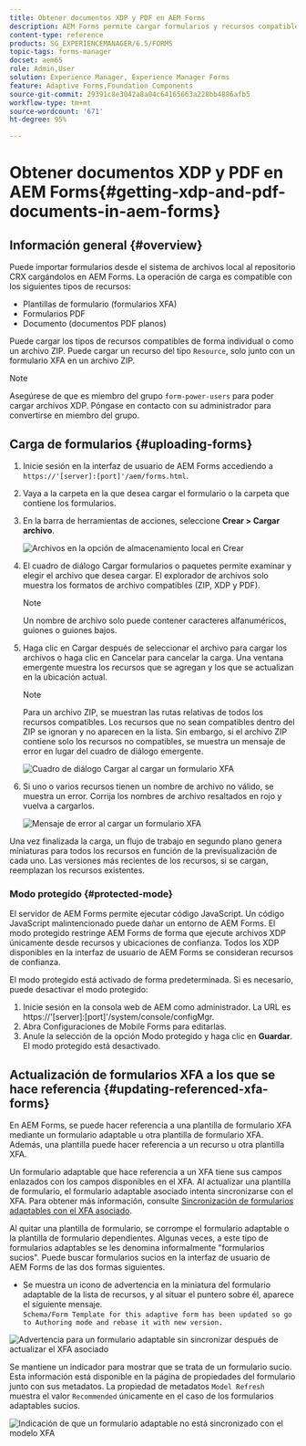 ```yaml
---
title: Obtener documentos XDP y PDF en AEM Forms
description: AEM Forms permite cargar formularios y recursos compatibles para utilizarlos con formularios adaptables. También puede cargar formularios de forma masiva y recursos relacionados como ZIP.
content-type: reference
products: SG_EXPERIENCEMANAGER/6.5/FORMS
topic-tags: forms-manager
docset: aem65
role: Admin,User
solution: Experience Manager, Experience Manager Forms
feature: Adaptive Forms,Foundation Components
source-git-commit: 29391c8e3042a8a04c64165663a228bb4886afb5
workflow-type: tm+mt
source-wordcount: '671'
ht-degree: 95%

---
```


# Obtener documentos XDP y PDF en AEM Forms{#getting-xdp-and-pdf-documents-in-aem-forms}

## Información general {#overview}

Puede importar formularios desde el sistema de archivos local al repositorio CRX cargándolos en AEM Forms. La operación de carga es compatible con los siguientes tipos de recursos:

* Plantillas de formulario (formularios XFA)
* Formularios PDF
* Documento (documentos PDF planos)

Puede cargar los tipos de recursos compatibles de forma individual o como un archivo ZIP. Puede cargar un recurso del tipo `Resource`, solo junto con un formulario XFA en un archivo ZIP.

>[!NOTE]
>
>Asegúrese de que es miembro del grupo `form-power-users` para poder cargar archivos XDP. Póngase en contacto con su administrador para convertirse en miembro del grupo.

## Carga de formularios {#uploading-forms}

1. Inicie sesión en la interfaz de usuario de AEM Forms accediendo a `https://'[server]:[port]'/aem/forms.html`.
1. Vaya a la carpeta en la que desea cargar el formulario o la carpeta que contiene los formularios.
1. En la barra de herramientas de acciones, seleccione **Crear > Cargar archivo**.

   ![Archivos en la opción de almacenamiento local en Crear](assets/step.png)

1. El cuadro de diálogo Cargar formularios o paquetes permite examinar y elegir el archivo que desea cargar. El explorador de archivos solo muestra los formatos de archivo compatibles (ZIP, XDP y PDF).

   >[!NOTE]
   >
   >Un nombre de archivo solo puede contener caracteres alfanuméricos, guiones o guiones bajos.

1. Haga clic en Cargar después de seleccionar el archivo para cargar los archivos o haga clic en Cancelar para cancelar la carga. Una ventana emergente muestra los recursos que se agregan y los que se actualizan en la ubicación actual.

   >[!NOTE]
   >
   >Para un archivo ZIP, se muestran las rutas relativas de todos los recursos compatibles. Los recursos que no sean compatibles dentro del ZIP se ignoran y no aparecen en la lista. Sin embargo, si el archivo ZIP contiene solo los recursos no compatibles, se muestra un mensaje de error en lugar del cuadro de diálogo emergente. 


   ![Cuadro de diálogo Cargar al cargar un formulario XFA](assets/upload-scr.png)

1. Si uno o varios recursos tienen un nombre de archivo no válido, se muestra un error. Corrija los nombres de archivo resaltados en rojo y vuelva a cargarlos.

   ![Mensaje de error al cargar un formulario XFA](assets/upload-scr-err.png)

Una vez finalizada la carga, un flujo de trabajo en segundo plano genera miniaturas para todos los recursos en función de la previsualización de cada uno. Las versiones más recientes de los recursos, si se cargan, reemplazan los recursos existentes.

### Modo protegido {#protected-mode}

El servidor de AEM Forms permite ejecutar código JavaScript. Un código JavaScript malintencionado puede dañar un entorno de AEM Forms. El modo protegido restringe AEM Forms de forma que ejecute archivos XDP únicamente desde recursos y ubicaciones de confianza. Todos los XDP disponibles en la interfaz de usuario de AEM Forms se consideran recursos de confianza.

El modo protegido está activado de forma predeterminada. Si es necesario, puede desactivar el modo protegido:

1. Inicie sesión en la consola web de AEM como administrador. La URL es https://&#39;[server]:[port]&#39;/system/console/configMgr.
1. Abra Configuraciones de Mobile Forms para editarlas.
1. Anule la selección de la opción Modo protegido y haga clic en **Guardar**. El modo protegido está desactivado.

## Actualización de formularios XFA a los que se hace referencia {#updating-referenced-xfa-forms}

En AEM Forms, se puede hacer referencia a una plantilla de formulario XFA mediante un formulario adaptable u otra plantilla de formulario XFA. Además, una plantilla puede hacer referencia a un recurso u otra plantilla XFA.

Un formulario adaptable que hace referencia a un XFA tiene sus campos enlazados con los campos disponibles en el XFA. Al actualizar una plantilla de formulario, el formulario adaptable asociado intenta sincronizarse con el XFA. Para obtener más información, consulte [Sincronización de formularios adaptables con el XFA asociado](../../forms/using/synchronizing-adaptive-forms-xfa.md).

Al quitar una plantilla de formulario, se corrompe el formulario adaptable o la plantilla de formulario dependientes. Algunas veces, a este tipo de formularios adaptables se les denomina informalmente &quot;formularios sucios&quot;. Puede buscar formularios sucios en la interfaz de usuario de AEM Forms de las dos formas siguientes.

* Se muestra un icono de advertencia en la miniatura del formulario adaptable de la lista de recursos, y al situar el puntero sobre él, aparece el siguiente mensaje.\
  `Schema/Form Template for this adaptive form has been updated so go to Authoring mode and rebase it with new version.`

![Advertencia para un formulario adaptable sin sincronizar después de actualizar el XFA asociado](assets/dirtyaf.png)

Se mantiene un indicador para mostrar que se trata de un formulario sucio. Esta información está disponible en la página de propiedades del formulario junto con sus metadatos. La propiedad de metadatos `Model Refresh` muestra el valor `Recommended` únicamente en el caso de los formularios adaptables sucios.

![Indicación de que un formulario adaptable no está sincronizado con el modelo XFA](assets/model-refresh.png)
